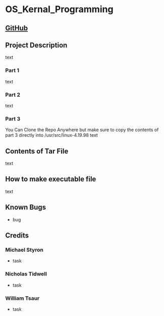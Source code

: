 # OS_Kernal_Programming

## [GitHub](https://github.com/NickTidwell/OS_Kernal_Programming.git)

## Project Description

text

### Part 1

text

### Part 2

text

### Part 3
You Can Clone the Repo Anywhere but make sure to copy the contents of part 3 directly into /usr/src/linux-4.19.98
text

## Contents of Tar File

text

## How to make executable file

text

## Known Bugs

* bug

## Credits

### Michael Styron

* task

### Nicholas Tidwell

* task

### William Tsaur

* task

